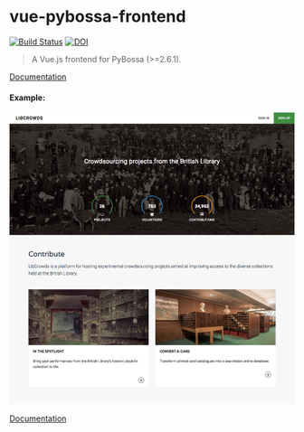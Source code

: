 # vue-pybossa-frontend

[![Build Status](https://travis-ci.org/LibCrowds/vue-pybossa-frontend.svg?branch=master)](https://travis-ci.org/LibCrowds/vue-pybossa-frontend)
[![DOI](https://zenodo.org/badge/92406558.svg)](https://zenodo.org/badge/latestdoi/92406558)

> A Vue.js frontend for PyBossa (>=2.6.1).

[Documentation](https://libcrowds.gitbooks.io/vue-pybossa-frontend/content/)

#### Example:

![Example of vue-pybossa-frontend](./docs/assets/site-homepage.png?raw=true "Example of vue-pybossa-frontend")

[Documentation](https://libcrowds.gitbooks.io/vue-pybossa-frontend/content/)
